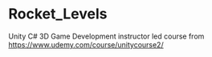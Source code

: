 # Rocket_Levels
Unity C# 3D Game Development instructor led course from https://www.udemy.com/course/unitycourse2/
